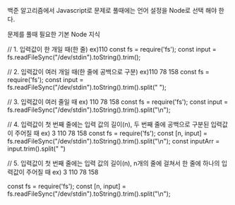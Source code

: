 백준 알고리즘에서 Javascript로 문제로 풀때에는 언어 설정을 Node로 선택 해야 한다.

문제를 풀때 필요한 기본 Node 지식

// 1. 입력값이 한 개일 때(한 줄)
ex)110
const fs = require('fs');
const input = fs.readFileSync("/dev/stdin").toString().trim();


// 2. 입력값이 여러 개일 때(한 줄에 공백으로 구분)
ex)110 78 158
const fs = require('fs');
const input = fs.readFileSync("/dev/stdin").toString().trim().split(" ");


// 3. 입력값이 여러 줄일 때
ex)
  110
  78
  158
const fs = require('fs');
const input = fs.readFileSync("/dev/stdin").toString().trim().split("\n");


// 4. 입력값이 첫 번째 줄에는 입력 값의 길이(n), 두 번째 줄에 공백으로 구분된 입력값이 주어질 때
ex)
  3
  110 78 158
const fs = require('fs');
const [n, input] = fs.readFileSync("/dev/stdin").toString().trim().split("\n");
const inputArr = input.trim().split(" ")


// 5. 입력값이 첫 번째 줄에는 입력 값의 길이(n), n개의 줄에 걸쳐서 한 줄에 하나의 입력값이 주어질 때
ex)
  3
  110
  78
  158

const fs = require('fs');
const [n, input] = fs.readFileSync("/dev/stdin").toString().trim().split("\n");
